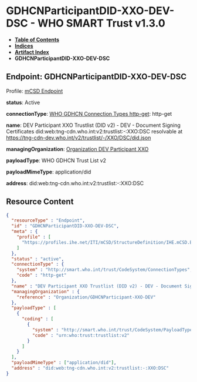 # GDHCNParticipantDID-XXO-DEV-DSC - WHO SMART Trust v1.3.0

* [**Table of Contents**](toc.md)
* [**Indices**](indices.md)
* [**Artifact Index**](artifacts.md)
* **GDHCNParticipantDID-XXO-DEV-DSC**

## Endpoint: GDHCNParticipantDID-XXO-DEV-DSC

Profile: [mCSD Endpoint](https://profiles.ihe.net/ITI/mCSD/4.0.0/StructureDefinition-IHE.mCSD.Endpoint.html)

**status**: Active

**connectionType**: [WHO GDHCN Connection Types http-get](CodeSystem-ConnectionTypes.md#ConnectionTypes-http-get): http-get

**name**: DEV Participant XXO Trustlist (DID v2) - DEV - Document Signing Certificates did:web:tng-cdn.who.int:v2:trustlist:-:XXO:DSC resolvable at https://tng-cdn-dev.who.int/v2/trustlist/-/XXO/DSC/did.json

**managingOrganization**: [Organization DEV Participant XXO](Organization-GDHCNParticipant-XXO-DEV.md)

**payloadType**: WHO GDHCN Trust List v2

**payloadMimeType**: application/did

**address**: did:web:tng-cdn.who.int:v2:trustlist:-:XXO:DSC



## Resource Content

```json
{
  "resourceType" : "Endpoint",
  "id" : "GDHCNParticipantDID-XXO-DEV-DSC",
  "meta" : {
    "profile" : [
      "https://profiles.ihe.net/ITI/mCSD/StructureDefinition/IHE.mCSD.Endpoint"
    ]
  },
  "status" : "active",
  "connectionType" : {
    "system" : "http://smart.who.int/trust/CodeSystem/ConnectionTypes",
    "code" : "http-get"
  },
  "name" : "DEV Participant XXO Trustlist (DID v2) - DEV - Document Signing Certificates\ndid:web:tng-cdn.who.int:v2:trustlist:-:XXO:DSC\nresolvable at https://tng-cdn-dev.who.int/v2/trustlist/-/XXO/DSC/did.json",
  "managingOrganization" : {
    "reference" : "Organization/GDHCNParticipant-XXO-DEV"
  },
  "payloadType" : [
    {
      "coding" : [
        {
          "system" : "http://smart.who.int/trust/CodeSystem/PayloadTypes",
          "code" : "urn:who:trust:trustlist:v2"
        }
      ]
    }
  ],
  "payloadMimeType" : ["application/did"],
  "address" : "did:web:tng-cdn.who.int:v2:trustlist:-:XXO:DSC"
}

```

